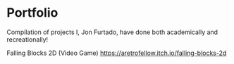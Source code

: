 # Portfolio
Compilation of projects I, Jon Furtado, have done both academically and recreationally!

Falling Blocks 2D (Video Game)
https://aretrofellow.itch.io/falling-blocks-2d

